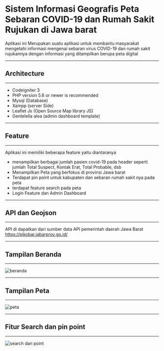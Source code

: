 # Sistem Informasi Geografis Peta Sebaran COVID-19 dan Rumah Sakit Rujukan di Jawa barat #

Aplikasi ini Merupakan suatu aplikasi untuk membantu masyarakat mengetahi informasi
mengenai sebaran virus COVID-19 dan rumah sakit rujukannya dengan informasi yang ditampilkan
berupa peta digital 

*******************
## Architecture
*******************

* Codeigniter 3
* PHP version 5.6 or newer is recommended
* Mysql (Database)
* Xampp (server Side)
* Leaflet Js (Open Source Map library JS)
* Gentelella alea (admin dashboard template)

************
## Feature
************
Aplikasi ini memiliki beberapa feature yaitu diantaranya
* menampilkan berbagai jumlah pasien covid-19 pada header seperti jumlah Total Suspect, Kontak Erat, Total Probable, dsb
* Menampilkan Peta yang berfokus di provinsi Jawa barat
* Terdapat pin point untuk kabupaten dan sebaran rumah sakit nya pada peta 
* terdapat feature search pada peta
* Login Feature dan Admin Dashboard

************
## API dan Geojson
************
API di dapatkan dari sumber data API pemerintah daerah Jawa Barat
https://pikobar.jabarprov.go.id/

************
## Tampilan Beranda
************
![beranda](https://user-images.githubusercontent.com/55653494/189467485-114108ea-67ea-4c52-a230-b6d2b8f5bc1e.png)

************
## Tampilan Peta
************
![peta](https://user-images.githubusercontent.com/55653494/189467692-8ff99bc6-df39-46de-84bc-1b3929ff84e5.png)

************
## Fitur Search dan pin point
************
![search dan point](https://user-images.githubusercontent.com/55653494/189467762-6eff2ebf-8afc-49ae-a538-d56f14495289.png)




